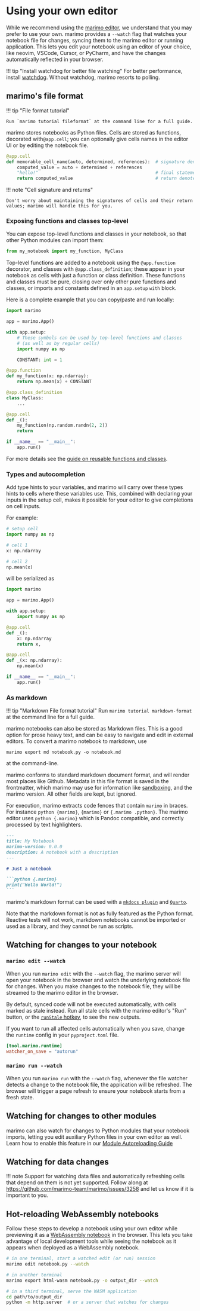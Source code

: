 # Using your own editor

While we recommend using the [marimo editor](index.md),
we understand that you may prefer to use your own. marimo provides a
`--watch` flag that watches your notebook file for changes, syncing them to
the marimo editor or running application. This lets you edit your notebook
using an editor of your choice, like neovim, VSCode, Cursor, or PyCharm, and
have the changes automatically reflected in your browser.

!!! tip "Install watchdog for better file watching"
    For better performance, install [watchdog](https://pypi.org/project/watchdog/).
    Without watchdog, marimo resorts to polling.

## marimo's file format

!!! tip "File format tutorial"

    Run `marimo tutorial fileformat` at the command line for a full guide.

marimo stores notebooks as Python files.  Cells are stored
as functions, decorated with`@app.cell`; you can optionally give cells names in
the editor UI or by editing the notebook file.

```python
@app.cell
def memorable_cell_name(auto, determined, references):  # signature denotes cell references
    computed_value = auto + determined + references
    "hello!"                                            # final statement is the visual output
    return computed_value                               # return denotes cell definitions
```

!!! note "Cell signature and returns"

    Don't worry about maintaining the signatures of cells and their return
    values; marimo will handle this for you.

### Exposing functions and classes top-level

You can expose top-level functions and classes in your
notebook, so that other Python modules can import them:

```python
from my_notebook import my_function, MyClass
```

Top-level functions are added to a notebook using the `@app.function`
decorator, and classes with `@app.class_definition`; these appear in your
notebook as cells with just a function or class definition. These functions and
classes must be pure, closing over only other pure functions and classes, or
imports and constants defined in an `app.setup` `with` block.

Here is a complete example that you can copy/paste and run locally:


```python
import marimo

app = marimo.App()

with app.setup:
    # These symbols can be used by top-level functions and classes
    # (as well as by regular cells)
    import numpy as np

    CONSTANT: int = 1

@app.function
def my_function(x: np.ndarray):
    return np.mean(x) + CONSTANT

@app.class_definition
class MyClass:
    ...

@app.cell
def _():
    my_function(np.random.randn(2, 2))
    return

if __name__ == "__main__":
    app.run()
```

For more details see the [guide on reusable functions and classes](../reusing_functions.md).

### Types and autocompletion

Add type hints to your variables, and marimo will carry over these types
hints to cells where these variables use. This, combined with declaring
your inputs in the setup cell, makes it possible for your editor
to give completions on cell inputs.


For example:

```python
# setup cell
import numpy as np

# cell 1
x: np.ndarray

# cell 2
np.mean(x)
```

will be serialized as

```python
import marimo

app = marimo.App()

with app.setup:
    import numpy as np

@app.cell
def _():
    x: np.ndarray
    return x,

@app.cell
def _(x: np.ndarray):
    np.mean(x)

if __name__ == "__main__":
    app.run()
```

### As markdown

!!! tip "Markdown File format tutorial"
    Run `marimo tutorial markdown-format` at the command line for a full guide.

marimo notebooks can also be stored as Markdown files. This is a good option
for prose heavy text, and can be easy to navigate and edit in external editors.
To convert a marimo notebook to markdown, use

```
marimo export md notebook.py -o notebook.md
```

at the command-line.

marimo conforms to standard markdown document format, and will render most
places like Github. Metadata in this file format is saved in the frontmatter,
which marimo may use for information like
[sandboxing](../package_reproducibility.md), and the marimo version. All other
fields are kept, but ignored.

For execution, marimo extracts code fences that contain `marimo` in braces. For
instance `python {marimo}`, `{marimo}` or `{.marimo .python}`. The marimo
editor uses `python {.marimo}` which is Pandoc compatible, and correctly
processed by text highlighters.

````markdown
---
title: My Notebook
marimo-version: 0.0.0
description: A notebook with a description
---

# Just a notebook

```python {.marimo}
print("Hello World!")
```
````

marimo's markdown format can be used with a [`mkdocs
plugin`](https://github.com/marimo-team/mkdocs-marimo) and
[`Quarto`](https://github.com/marimo-team/quarto-marimo).

Note that the markdown format is not as fully featured as the Python format.
Reactive tests will not work, markdown notebooks cannot be imported or used as
a library, and they cannot be run as scripts.

## Watching for changes to your notebook

### `marimo edit --watch`

When you run `marimo edit` with the `--watch` flag, the marimo server
will open your notebook in the browser and watch the underlying notebook
file for changes. When you make changes to the notebook file, they will be
streamed to the marimo editor in the browser.

By default, synced code will not be executed automatically, with cells marked
as stale instead. Run all stale cells with the marimo editor's "Run" button, or
the [`runStale` hotkey](hotkeys.md), to see the new outputs.

If you want to run all affected cells automatically when you save, change the
`runtime` config in your `pyproject.toml` file.

```toml
[tool.marimo.runtime]
watcher_on_save = "autorun"
```

### `marimo run --watch`

When you run `marimo run` with the `--watch` flag, whenever the file watcher
detects a change to the notebook file, the application will be refreshed. The
browser will trigger a page refresh to ensure your notebook starts from a fresh
state.

## Watching for changes to other modules

marimo can also watch for changes to Python modules that your notebook imports,
letting you edit auxiliary Python files in your own editor as well. Learn how
to enable this feature in our [Module Autoreloading
Guide](module_autoreloading.md)

## Watching for data changes

!!! note
    Support for watching data files and automatically refreshing cells that
    depend on them is not yet supported. Follow along at
    <https://github.com/marimo-team/marimo/issues/3258> and let us know
    if it is important to you.

## Hot-reloading WebAssembly notebooks

Follow these steps to develop a notebook using your own editor while previewing
it as a [WebAssembly notebook](../wasm.md) in the browser. This lets you take
advantage of local development tools while seeing the notebook as it appears
when deployed as a WebAssembly notebook.

```bash
# in one terminal, start a watched edit (or run) session
marimo edit notebook.py --watch

# in another terminal
marimo export html-wasm notebook.py -o output_dir --watch

# in a third terminal, serve the WASM application
cd path/to/output_dir
python -m http.server  # or a server that watches for changes
```
